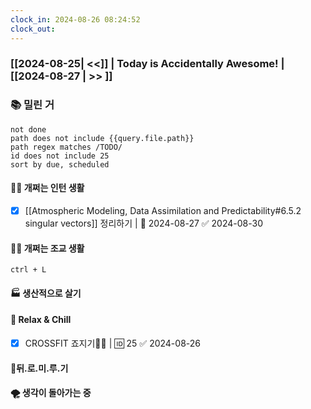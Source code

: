 ```yaml
---
clock_in: 2024-08-26 08:24:52
clock_out: 
---
```

### [[2024-08-25| <<]] | **Today is Accidentally Awesome!** | [[2024-08-27 | >> ]]

### 📚 밀린 거
```tasks
not done 
path does not include {{query.file.path}}
path regex matches /TODO/
id does not include 25
sort by due, scheduled
```

#### 🤦‍♂️ 개쩌는 인턴 생활
- [x] [[Atmospheric Modeling, Data Assimilation and Predictability#6.5.2 singular vectors]] 정리하기 | 📅 2024-08-27 ✅ 2024-08-30

#### 👨‍🏫 개쩌는 조교 생활
`ctrl + L`

#### 🏭 생산적으로 살기

#### 🍻 Relax & Chill 
- [x] CROSSFIT 죠지기🏋️‍♀️ | 🆔 25 ✅ 2024-08-26


#### 💨뒤.로.미.루.기

#### 🌪 생각이 돌아가는 중